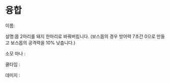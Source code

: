 # 융합

이름:

설명:몹 2마리를 돼지 한마리로 바꿔버립니다. (보스몹의 경우 방어력 7초간 0으로 만들고 보스몹의 공격력을 10% 낮춥니다.)

소모 마나 : 

쿨타임 : 

데미지 :